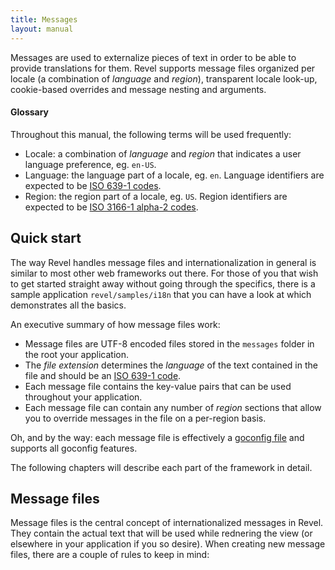 ```yaml
---
title: Messages
layout: manual
---
```


Messages are used to externalize pieces of text in order to be able to provide translations for them. Revel
supports message files organized per locale (a combination of *language* and *region*), transparent locale 
look-up, cookie-based overrides and message nesting and arguments.

#### Glossary

Throughout this manual, the following terms will be used frequently:

* Locale: a combination of *language* and *region* that indicates a user language preference, eg. `en-US`.
* Language: the language part of a locale, eg. `en`. Language identifiers are expected to be [ISO 639-1 codes](http://en.wikipedia.org/wiki/List_of_ISO_639-1_codes).
* Region: the region part of a locale, eg. `US`. Region identifiers are expected to be [ISO 3166-1 alpha-2 codes](http://en.wikipedia.org/wiki/ISO_3166-1_alpha-2).

## Quick start

The way Revel handles message files and internationalization in general is similar to most other web frameworks out there. For those of you that wish to get
started straight away without going through the specifics, there is a sample application `revel/samples/i18n` that you can have a look at which demonstrates 
all the basics.

An executive summary of how message files work:

* Message files are UTF-8 encoded files stored in the `messages` folder in the root your application.
* The *file extension* determines the *language* of the text contained in the file and should be an [ISO 639-1 code](http://en.wikipedia.org/wiki/List_of_ISO_639-1_codes).
* Each message file contains the key-value pairs that can be used throughout your application.
* Each message file can contain any number of *region* sections that allow you to override messages in the file on a per-region basis.

Oh, and by the way: each message file is effectively a [goconfig file](https://github.com/robfig/goconfig) and supports all goconfig features.

The following chapters will describe each part of the framework in detail.

## Message files

Message files is the central concept of internationalized messages in Revel. They contain the actual text that will be used while rednering the view (or 
elsewhere in your application if you so desire). When creating new message files, there are a couple of rules to keep in mind:

